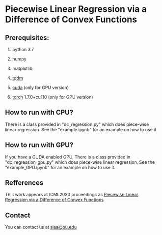 # Piecewise Linear Regression via a Difference of Convex Functions

## Prerequisites:
1. python 3.7

2. numpy

3. matplotlib

4. [tqdm](https://pypi.org/project/tqdm/)

5. [cuda](https://developer.nvidia.com/cuda-downloads) (only for GPU version)

6. [torch](https://pytorch.org/) 1.7.0+cu110 (only for GPU version)


## How to run with CPU?

There is a class provided in "dc_regression.py" which does piece-wise linear regression. See the "example.ipynb" for an example on how to use it.

## How to run with GPU?

If you have a CUDA enabled GPU, There is a class provided in "dc_regression_gpu.py" which does piece-wise linear regression. See the "example_GPU.ipynb" for an example on how to use it.


## Refferences

This work appears at ICML2020 proceedings as [Piecewise Linear Regression via a Difference of Convex Functions](https://arxiv.org/pdf/2007.02422.pdf)

## Contact

You can contact us at siaa@bu.edu


